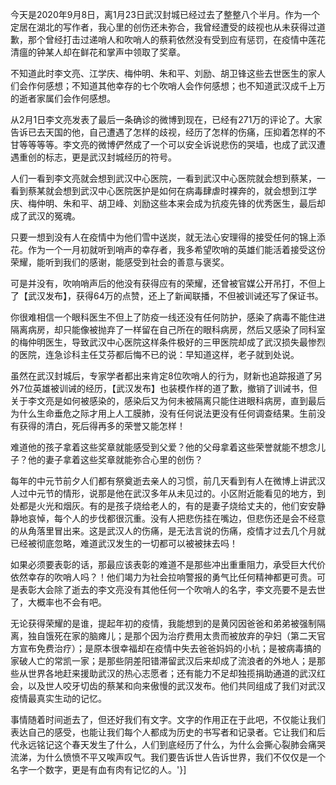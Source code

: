 

今天是2020年9月8日，离1月23日武汉封城已经过去了整整八个半月。作为一个定居在湖北的写作者，我心里的创伤还未弥合，我曾经遭受的歧视也从未获得过道歉，那个曾经打击过递哨人和吹哨人的蔡莉依然没有受到应有惩罚，在疫情中莲花清瘟的钟某人却在鲜花和掌声中领取了奖章。

不知道此时李文亮、江学庆、梅仲明、朱和平、刘励、胡卫锋这些去世医生的家人们会作何感想；不知道其他幸存的七个吹哨人会作何感想；也不知道武汉成千上万的逝者家属们会作何感想。

从2月1日李文亮发表了最后一条确诊的微博到现在，已经有271万的评论了。大家告诉已去天国的他，自己遭遇了怎样的歧视，经历了怎样的伤痛，压抑着怎样的不甘等等等等。李文亮的微博俨然成了一个可以安全诉说悲伤的哭墙，也成了武汉遭遇重创的标志，更是武汉封城经历的符号。

人们一看到李文亮就会想到武汉中心医院，一看到武汉中心医院就会想到蔡某，一看到蔡某就会想到武汉中心医院医护是如何在病毒肆虐时裸奔的，就会想到江学庆、梅仲明、朱和平、胡卫峰、刘励这些本来会成为抗疫先锋的优秀医生，最后却成了武汉的冤魂。

只要一想到没有人在疫情中为他们雪中送炭，就无法心安理得的接受任何的锦上添花。作为一个一月初就听到哨声的幸存者，我多希望吹哨的英雄们能活着接受这份荣耀，能听到我们的感谢，能感受到社会的善意与褒奖。

可是并没有，吹响哨声后的他没有获得应有的荣耀，还曾被官媒公开吊打，不但上了【武汉发布】，获得64万的点赞，还上了新闻联播，不但被训诫还写了保证书。

你很难相信一个眼科医生不但上了防疫一线还没有任何防护，感染了病毒不能住进隔离病房，却只能像被抛弃了一样留在自己所在的眼科病房，然后又感染了同科室的梅仲明医生，导致武汉中心医院这样条件极好的三甲医院却成了武汉损失最惨烈的医院，连急诊科主任艾芬都后悔不已的说：早知道这样，老子就到处说。

虽然在武汉封城后，专家学者都出来肯定8位吹哨人的行为，财新也追踪报道了另外7位英雄被训诫的经历，【武汉发布】也装模作样的道了歉，撤销了训诫书，但关于李文亮是如何被感染的，感染后又为何未被隔离只能住进眼科病房，直到最后为什么生命垂危之际才用上人工膜肺，没有任何说法更没有任何调查结果。生前没有获得的清白，死后得再多的荣誉又能怎样！

难道他的孩子拿着这些奖章就能感受到父爱？他的父母拿着这些荣誉就能不想念儿子？他的妻子拿着这些奖章就能弥合心里的创伤？

每年的中元节前夕人们都有祭奠逝去亲人的习惯，前几天看到有人在微博上讲武汉人过中元节的情形，说那是他在武汉多年从未见过的。小区附近能看见的地方，到处都是火光和烟灰。有的是孩子烧给老人的，有的是妻子烧给丈夫的，他们安安静静地哀悼，每个人的步伐都很沉重。没有人把悲伤挂在嘴边，但悲伤还是会不经意的从角落里冒出来。这是武汉人的伤痛，是无法言说的伤痛，疫情才过去几个月就已经被彻底忽略，难道武汉发生的一切都可以被被抹去吗！

如果必须要表彰的话，那最应该表彰的难道不是那些冲出重重阻力，承受巨大代价依然幸存的吹哨人吗？！他们竭力为社会拉响警报的勇气比任何精神都更可贵。可是表彰大会除了逝去的李文亮没有其他任何一个吹哨人的名字，李文亮要不是去世了，大概率也不会有吧。

无论获得荣耀的是谁，提起年初的疫情，我能想到的是黄冈因爸爸和弟弟被强制隔离，独自饿死在家的脑瘫儿；是那个因为治疗费用太贵而被放弃的孕妇（第二天官方宣布免费治疗）；是原本很幸福却在疫情中失去爸爸妈妈的小杭；是被病毒搞的家破人亡的常凯一家；是那些阴差阳错滞留武汉后来却成了流浪者的外地人；是那些从世界各地赶来援助武汉的热心志愿者；还有能力不足却独揽捐助通道的武汉红会，以及世人咬牙切齿的蔡某和向来傲慢的武汉发布。他们共同组成了我们对武汉疫情最真实生动的记忆。

事情随着时间逝去了，但还好我们有文字。文字的作用正在于此吧，不仅能让我们表达自己的感受，也能让我们每个人都成为历史的书写者和记录者。它让我们和后代永远铭记这个春天发生了什么，人们到底经历了什么，为什么会撕心裂肺会痛哭流涕，为什么愤愤不平又唉声叹气。我们要告诉世人告诉世界，我们不仅仅是一个名字一个数字，更是有血有肉有记忆的人。'}]